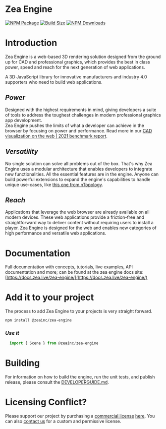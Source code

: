 # Zea Engine

[![NPM Package][npm]][npm-url]
[![Build Size][build-size]][build-size-url]
[![NPM Downloads][npm-downloads]][npmtrends-url]

# Introduction
Zea Engine is a web-based 3D rendering solution designed from the ground up for CAD and professional graphics, which provides the best in class power, speed and reach for the next generation of web applications.

A 3D JavaScript library for innovative manufacturers and industry 4.0 supporters who need to build web applications.

## *Power*
Designed with the highest requirements in mind, giving developers a suite of tools to address the toughest challenges in modern professional graphics app development.  
Zea Engine pushes the limits of what a developer can achieve in the browser by focusing on power and performance. Read more in our [CAD visualization on the web | 2021 benchmark report](https://blog.zea.live/en/blog/cad-visualization-on-the-web-2021-benchmark-report).

## *Versatility*
No single solution can solve all problems out of the box. That's why Zea Engine uses a modular architecture that enables developers to integrate new functionalities. All the essential features are in the engine. Anyone can build powerful extensions to expand the engine's capabilities to handle unique use-cases, like [this one from nTopology](https://ntopology.com/blog/2021/05/25/codereps-a-better-way-to-communicate/).

## *Reach*
Applications that leverage the web browser are already available on all modern devices. These web applications provide a friction-free and straightforward way to deliver content without requiring users to install a player. Zea Engine is designed for the web and enables new categories of high performance and versatile web applications.

# Documentation
Full documentation with concepts, tutorials, live examples, API documentation and more; can be found at the zea engine docs site: [https://docs.zea.live/zea-engine/](https://docs.zea.live/zea-engine/)

# Add it to your project
The process to add Zea Engine to your projects is very straight forward. 

```bash
npm install @zeainc/zea-engine
```

### *Use it*
```javascript
  import { Scene } from @zeainc/zea-engine

```

# Building

For information on how to build the engine, run the unit tests, and publish release, please consult the [DEVELOPERGUIDE.md](https://github.com/ZeaInc/zea-engine/blob/main/DEVELOPERGUIDE.md).


# Licensing Conflict?
Please support our project by purchasing a [commercial license](https://www.zea.live/en/commercial-eula?hsLang=en) [here](https://www.zea.live/pricing/engine).
You can also [contact us](https://www.zea.live/contact-us) for a custom and permissive license.


[npm]: https://badge.fury.io/js/%40zeainc%2Fzea-engine.svg
[npm-url]: https://www.npmjs.com/package/@zeainc/zea-engine
[build-size]: https://badgen.net/bundlephobia/minzip/@zeainc/zea-engine
[build-size-url]: https://bundlephobia.com/result?p=@zeainc/zea-engine
[npm-downloads]: https://img.shields.io/npm/dw/@zeainc/zea-engine
[npmtrends-url]: https://www.npmtrends.com/@zeainc/zea-engine

